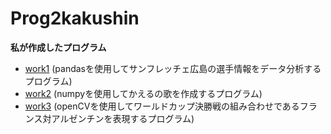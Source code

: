 # Prog2kakushin

**私が作成したプログラム**

- [work1](https://github.com/Yodaidai/Prog2kakushin/blob/main/work1.ipynb) (pandasを使用してサンフレッチェ広島の選手情報をデータ分析するプログラム)
- [work2](https://github.com/Yodaidai/Prog2kakushin/blob/main/work2.ipynb) (numpyを使用してかえるの歌を作成するプログラム)
- [work3](https://github.com/Yodaidai/Prog2kakushin/blob/main/work3.ipynb) (openCVを使用してワールドカップ決勝戦の組み合わせであるフランス対アルゼンチンを表現するプログラム)
